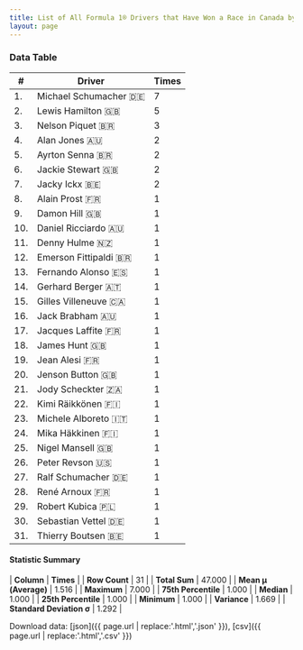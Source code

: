 ```yaml
---
title: List of All Formula 1® Drivers that Have Won a Race in Canada by Number of Times
layout: page
---
```


<canvas id="chart" width="400" height="180"></canvas>
<script>
var data = {
    "datasets": [
        {
            "backgroundColor": [
                "#9C8E8D",
                "#9C8E8D",
                "#9C8E8D",
                "#9C8E8D",
                "#9C8E8D",
                "#9C8E8D",
                "#9C8E8D",
                "#9C8E8D",
                "#9C8E8D",
                "#9C8E8D",
                "#9C8E8D",
                "#9C8E8D",
                "#9C8E8D",
                "#9C8E8D",
                "#9C8E8D",
                "#9C8E8D",
                "#9C8E8D",
                "#9C8E8D",
                "#9C8E8D",
                "#9C8E8D",
                "#9C8E8D",
                "#9C8E8D",
                "#9C8E8D",
                "#9C8E8D",
                "#9C8E8D",
                "#9C8E8D",
                "#9C8E8D",
                "#9C8E8D",
                "#9C8E8D",
                "#9C8E8D",
                "#9C8E8D"
            ],
            "borderColor": [
                "#1D181E",
                "#1D181E",
                "#1D181E",
                "#1D181E",
                "#1D181E",
                "#1D181E",
                "#1D181E",
                "#1D181E",
                "#1D181E",
                "#1D181E",
                "#1D181E",
                "#1D181E",
                "#1D181E",
                "#1D181E",
                "#1D181E",
                "#1D181E",
                "#1D181E",
                "#1D181E",
                "#1D181E",
                "#1D181E",
                "#1D181E",
                "#1D181E",
                "#1D181E",
                "#1D181E",
                "#1D181E",
                "#1D181E",
                "#1D181E",
                "#1D181E",
                "#1D181E",
                "#1D181E",
                "#1D181E"
            ],
            "borderWidth": 1,
            "data": [
                7.0,
                5.0,
                3.0,
                2.0,
                2.0,
                2.0,
                2.0,
                1.0,
                1.0,
                1.0,
                1.0,
                1.0,
                1.0,
                1.0,
                1.0,
                1.0,
                1.0,
                1.0,
                1.0,
                1.0,
                1.0,
                1.0,
                1.0,
                1.0,
                1.0,
                1.0,
                1.0,
                1.0,
                1.0,
                1.0,
                1.0
            ],
            "label": "Times"
        }
    ],
    "labels": [
        "Michael Schumacher",
        "Lewis Hamilton",
        "Nelson Piquet",
        "Alan Jones",
        "Ayrton Senna",
        "Jackie Stewart",
        "Jacky Ickx",
        "Alain Prost",
        "Damon Hill",
        "Daniel Ricciardo",
        "Denny Hulme",
        "Emerson Fittipaldi",
        "Fernando Alonso",
        "Gerhard Berger",
        "Gilles Villeneuve",
        "Jack Brabham",
        "Jacques Laffite",
        "James Hunt",
        "Jean Alesi",
        "Jenson Button",
        "Jody Scheckter",
        "Kimi Räikkönen",
        "Michele Alboreto",
        "Mika Häkkinen",
        "Nigel Mansell",
        "Peter Revson",
        "Ralf Schumacher",
        "René Arnoux",
        "Robert Kubica",
        "Sebastian Vettel",
        "Thierry Boutsen"
    ]
};
var options = {
  legend: {
    display: false
  },
  scales: {
    xAxes: [{
      ticks: {
        beginAtZero: true,
        maxRotation: 180,
        display: window.innerWidth > 800
      }
    }],
    yAxes: [{
      ticks: {
        beginAtZero: true
      }
    }]
  },
  onResize: function(chart, size) {
    chart.options.scales.xAxes[0].ticks.display = size.width > 800;
  }
};
var chart = new Chart("chart", {
    data: data,
    type: 'bar',
    options: options
});
</script>



### Data Table

| # | Driver | Times |
|--|--|--|
| 1. | Michael Schumacher 🇩🇪 | 7 |
| 2. | Lewis Hamilton 🇬🇧 | 5 |
| 3. | Nelson Piquet 🇧🇷 | 3 |
| 4. | Alan Jones 🇦🇺 | 2 |
| 5. | Ayrton Senna 🇧🇷 | 2 |
| 6. | Jackie Stewart 🇬🇧 | 2 |
| 7. | Jacky Ickx 🇧🇪 | 2 |
| 8. | Alain Prost 🇫🇷 | 1 |
| 9. | Damon Hill 🇬🇧 | 1 |
| 10. | Daniel Ricciardo 🇦🇺 | 1 |
| 11. | Denny Hulme 🇳🇿 | 1 |
| 12. | Emerson Fittipaldi 🇧🇷 | 1 |
| 13. | Fernando Alonso 🇪🇸 | 1 |
| 14. | Gerhard Berger 🇦🇹 | 1 |
| 15. | Gilles Villeneuve 🇨🇦 | 1 |
| 16. | Jack Brabham 🇦🇺 | 1 |
| 17. | Jacques Laffite 🇫🇷 | 1 |
| 18. | James Hunt 🇬🇧 | 1 |
| 19. | Jean Alesi 🇫🇷 | 1 |
| 20. | Jenson Button 🇬🇧 | 1 |
| 21. | Jody Scheckter 🇿🇦 | 1 |
| 22. | Kimi Räikkönen 🇫🇮 | 1 |
| 23. | Michele Alboreto 🇮🇹 | 1 |
| 24. | Mika Häkkinen 🇫🇮 | 1 |
| 25. | Nigel Mansell 🇬🇧 | 1 |
| 26. | Peter Revson 🇺🇸 | 1 |
| 27. | Ralf Schumacher 🇩🇪 | 1 |
| 28. | René Arnoux 🇫🇷 | 1 |
| 29. | Robert Kubica 🇵🇱 | 1 |
| 30. | Sebastian Vettel 🇩🇪 | 1 |
| 31. | Thierry Boutsen 🇧🇪 | 1 |

#### Statistic Summary

| **Column** | **Times** |
| **Row Count** | 31 |
| **Total Sum** | 47.000 |
| **Mean μ (Average)** | 1.516 |
| **Maximum** | 7.000 |
| **75th Percentile** | 1.000 |
| **Median** | 1.000 |
| **25th Percentile** | 1.000 |
| **Minimum** | 1.000 |
| **Variance** | 1.669 |
| **Standard Deviation σ** | 1.292 |

Download data: [json]({{ page.url | replace:'.html','.json' }}), [csv]({{ page.url | replace:'.html','.csv' }})
